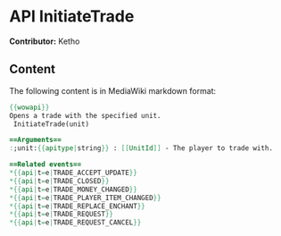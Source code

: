 # API InitiateTrade

**Contributor:** Ketho

## Content

The following content is in MediaWiki markdown format:

```mediawiki
{{wowapi}}
Opens a trade with the specified unit.
 InitiateTrade(unit)

==Arguments==
:;unit:{{apitype|string}} : [[UnitId]] - The player to trade with.

==Related events==
*{{api|t=e|TRADE_ACCEPT_UPDATE}}
*{{api|t=e|TRADE_CLOSED}}
*{{api|t=e|TRADE_MONEY_CHANGED}}
*{{api|t=e|TRADE_PLAYER_ITEM_CHANGED}}
*{{api|t=e|TRADE_REPLACE_ENCHANT}}
*{{api|t=e|TRADE_REQUEST}}
*{{api|t=e|TRADE_REQUEST_CANCEL}}
```